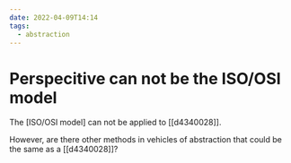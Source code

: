 ```yaml
---
date: 2022-04-09T14:14
tags:
  - abstraction
---
```


# Perspecitive can not be the ISO/OSI model

The [ISO/OSI model] can not be applied to [[d4340028]].

However, are there other methods in vehicles of abstraction that could be the same as a [[d4340028]]?
